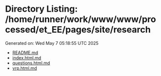 # Directory Listing: /home/runner/work/www/www/processed/et_EE/pages/site/research
Generated on: Wed May  7 05:18:55 UTC 2025

- [README.md](README.md)
- [index.html.md](index.html.md)
- [questions.html.md](questions.html.md)
- [vrp.html.md](vrp.html.md)
